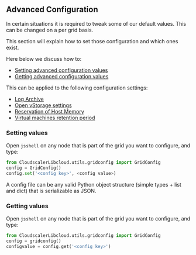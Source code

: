 ## Advanced Configuration

In certain situations it is required to tweak some of our default values. This can be changed on a per grid basis.

This section will explain how to set those configuration and which ones exist.

Here below we discuss how to:

- [Setting advanced configuration values](#set)
- [Getting advanced configuration values](#get)

This can be applied to the following configuration settings:

- [Log Archive](LogArchive.md)
- [Open vStorage settings](OpenvStorage.md)
- [Reservation of Host Memory](ReservedHostMemory.md)
- [Virtual machines retention period](vmretention.md)


<a id="set"></a>
### Setting values

Open `jsshell` on any node that is part of the grid you want to configure, and type:

```python
from CloudscalerLibcloud.utils.gridconfig import GridConfig
config = GridConfig()
config.set('<config key>', <config value>)
```

A config file can be any valid Python object structure (simple types + list and dict) that is serializable as JSON.


<a id="get"></a>
### Getting values

Open `jsshell` on any node that is part of the grid you want to configure, and type:

```python
from CloudscalerLibcloud.utils.gridconfig import GridConfig
config = gridconfig()
configvalue = config.get('<config key>')
```
